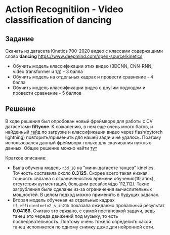 # Action Recognitiion - Video classification of dancing
## Задание
Скачать из датасета Kinetics 700-2020 видео с классами содержащими слово **dancing** https://www.deepmind.com/open-source/kinetics

* Обучить модель классификации этих видео (3DCNN, CNN-RNN, video transformer и тд) - 3 балла
* Обучить модель на отдельных кадрах и провести сравнение - 4 балла
* Обучить модель классификации видео с другим подходом и провести сравнение - 5 баллов


## Решение
В ходе решения был опробован новый фреймворк для работы с CV датасетами **fiftyone**. К сожалению, в нем еще очень много багов, и найденный [гайд](https://medium.com/voxel51/the-kinetics-dataset-train-and-evaluate-video-classification-models-1d26e699a9e7) по загрузке и классификации видео через flash(pytorch lightning) повторить/применить для нашей задачи не удалось. Поэтому использовался данный фреймворк только для скачивания нужных данных. Общее решение можно найти [тут](action.ipynb)

Краткое описание:
* Была обучена модель `r3d_18` на "мини-датасете танцев" kinetics. Точность составила около **0.3125**. Скорее всего такая низкая точность связана с ограниченостью времени обучения(10 эпох), отсутствия аугментаций, большим ресайзом(до 112,112). Такие загрубления были сделаны из-за ограничения вычислительных мощностей. В целом подход можно применять в будущих задачах.
* Вторая модель обученая на отдельных кадрах `tf_efficientnetv2_s_in21k` показала ожидаемо провальный результат **0.04166**. Считаю это связано, с самой постановкой задачи, ведь танец это череда движений под музыку, то есть последовательность. Поэтому очень тяжело определить какой танец исполняется по одному снимку даже для нейронной сети.
